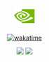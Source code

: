 
<!-- <img src="github-metrics.svg" alt="Snake logo">


Day 1, Day2, Day 3, Day 4, Day 5, Day 6, Day 8, DAY 9,  Day 10, Day 11, Day 12, Day 13, Day 14, Day 15




```cpp
struct BasicsInfo {
    std::string name = "João Leonardi";
    std::region = "Piaui, Brazil"
    std::string workingWith= "Embedded Systems and Artificial Intelligence";
};

struct AcademyInfo {
    std::string info1 = "2023 - Software Engineering(currently)";
    std::string info2 = "2019 - 2021 IT Technician";
    std::string info3 = "2016 - 2017 Advanced Computing";
    std::string info4 = "2015 - 2016 Basics Computing";
};
```
-->
<div align="center">
<img src="icons8-nvidia-48.png" alt="Snake logo">

[![wakatime](https://wakatime.com/badge/user/3e069972-32d4-4313-b701-da9af7893c22.svg)](https://wakatime.com/@3e069972-32d4-4313-b701-da9af7893c22)
</div>

<div align="center">
    
![](https://raw.githubusercontent.com/rexionmars/stats/master/generated/languages.svg#gh-dark-mode-only)
![](https://raw.githubusercontent.com/rexionmars/stats/master/generated/overview.svg#gh-dark-mode-only)

</div>
